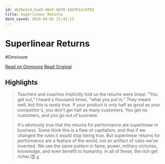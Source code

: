 ```yaml
---
id: ab39e3c4-2ad3-464f-8d70-1047615c9f93
title: Superlinear Returns
date_saved: 2024-04-01 21:41:11
---
```


# Superlinear Returns
#Omnivore

[Read on Omnivore](https://omnivore.app/me/https-www-paulgraham-com-superlinear-html-18e9c77a512)
[Read Original](https://www.paulgraham.com/superlinear.html)

## Highlights

> Teachers and coaches implicitly told us the returns were linear. "You get out," I heard a thousand times, "what you put in." They meant well, but this is rarely true. If your product is only half as good as your competitor's, you don't get half as many customers. You get no customers, and you go out of business.
> 
> It's obviously true that the returns for performance are superlinear in business. Some think this is a flaw of capitalism, and that if we changed the rules it would stop being true. But superlinear returns for performance are a feature of the world, not an artifact of rules we've invented. We see the same pattern in fame, power, military victories, knowledge, and even benefit to humanity. In all of these, the rich get richer.\[[1](#f1n)\] [⤴️](https://omnivore.app/me/https-www-paulgraham-com-superlinear-html-18e9c77a512#94c25c2b-1781-41f1-915d-466f8ffc0dc7) 

